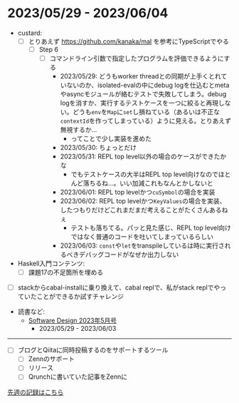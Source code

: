 # 2023/05/29 - 2023/06/04

- custard:
    - [ ] とりあえず <https://github.com/kanaka/mal> を参考にTypeScriptでやる
        - [ ] Step 6
            - [ ] コマンドライン引数で指定したプログラムを評価できるようにする
                - 2023/05/29: どうもworker threadとの同期が上手くとれていないのか、isolated-evalの中にdebug logを仕込むとmetaやasyncモジュールが絡むテストで失敗してしまう。debug logを消すか、実行するテストケースを一つに絞ると再現しない。どうも`env`を`Map`に`set`し損ねている（あるいは不正な`contextId`を作ってしまっている）ように見える。とりあえず無視するか...
                    - ってことで少し実装を進めた
                - 2023/05/30: ちょっとだけ
                - 2023/05/31: REPL top level以外の場合のケースができたかな
                    - でもテストケースの大半はREPL top level向けなのでほとんど落ちるね...。いい加減これもなんとかしないと
                - 2023/06/01: REPL top levelかつ`cuSymbol`の場合を実装
                - 2023/06/02: REPL top levelかつ`KeyValues`の場合を実装、したつもりだけどこれまだまだ考えることがたくさんあるねぇ
                    - テストも落ちてる。パッと見た感じ、REPL top level向けではなく普通のコードを吐いてしまっているらしい
                - 2023/06/03: `const`や`let`をtranspileしているは時に実行されるべきデバッグコードがなぜか出力しない
- Haskell入門コンテンツ:
    - [ ] 課題17の不足箇所を埋める
- [ ] stackからcabal-installに乗り換えて、cabal replで、私がstack replでやっていたことができるか試すチャレンジ
- 読書など:
    - [Software Design 2023年5月号](https://gihyo.jp/magazine/SD/archive/2023/202305)
        - 2023/05/29 - 2023/06/03

------

- [ ] ブログとQiitaに同時投稿するのをサポートするツール
    - [ ] Zennのサポート
    - [ ] リリース
    - [ ] Qrunchに書いていた記事をZennに

[先週の記録はこちら](https://github.com/igrep/daily-commits/blob/97220d6da1207f214c3acc3fe90680824d73949b/yesterday.md)
